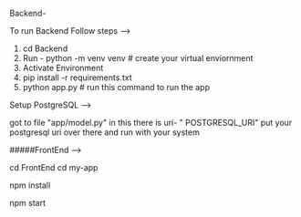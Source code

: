 Backend-

To run Backend Follow steps -->
1. cd Backend 
2. Run - python -m venv venv # create your virtual enviornment
3. Activate Environment
4. pip install -r requirements.txt
5. python app.py  # run this command to run the app 


Setup PostgreSQL -->

got to file "app/model.py"
in this 
there is uri- " POSTGRESQL_URI"
put your postgresql uri over there and run with your system 





#####FrontEnd -->

cd FrontEnd 
cd my-app

npm install 

 npm start 





